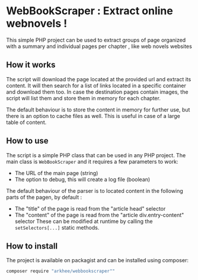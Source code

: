 # WebBookScraper : Extract online webnovels !  
This simple PHP project can be used to extract groups of page organized with 
a summary and individual pages per chapter , like web novels websites

## How it works
The script will download the page located at the provided url and extract
its content. It will then search for a list of links located in a specific 
container and download them too. 
In case the destination pages contain images, the script will list them
and store them in memory for each chapter. 

The default behaviour is to store the content in memory for further use, 
but there is an option to cache files as well. This is useful in case of 
a large table of content.

## How to use
The script is a simple PHP class that can be used in any PHP project.
The main class is `WebBookScraper` and it requires a few parameters to work:
- The URL of the main page (string)
- The option to debug, this will create a log file (boolean)

The default behaviour of the parser is to located content in the following 
parts of the pagen, by default :
* The "title" of the page is read from the "article head" selector
* The "content" of the page is read from the "article div.entry-content" selector
These can be modified at runtime by calling the `setSelectors[...]` static methods.

## How to install
The project is available on packagist and can be installed using composer:
```bash
composer require "arkhee/webbookscraper""
```